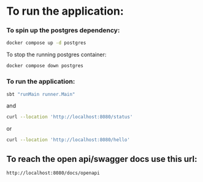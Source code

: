 # To run the application:

### To spin up the postgres dependency:
```bash
docker compose up -d postgres
```

To stop the running postgres container:
```bash
docker compose down postgres
```

### To run the application:
```bash
sbt "runMain runner.Main"
```

and

```bash
curl --location 'http://localhost:8080/status'
````
or
```bash
curl --location 'http://localhost:8080/hello'
```

## To reach the open api/swagger docs use this url: 
`http://localhost:8080/docs/openapi`